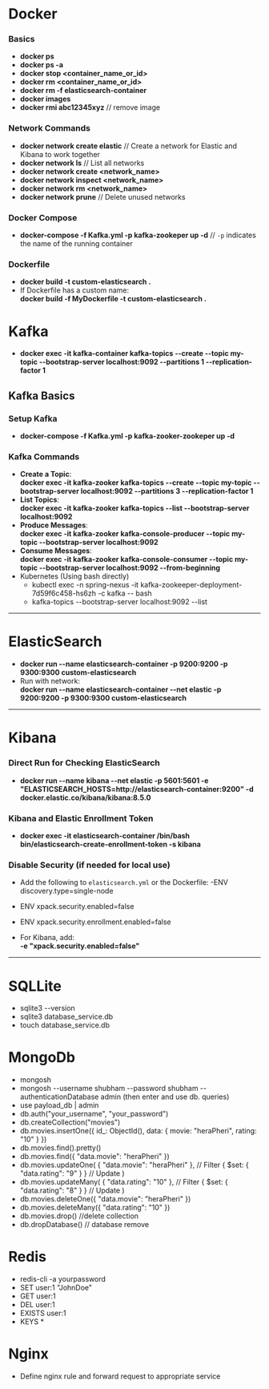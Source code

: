 # Docker

### Basics

- **docker ps**
- **docker ps -a**
- **docker stop <container_name_or_id>**
- **docker rm <container_name_or_id>**
- **docker rm -f elasticsearch-container**
- **docker images**
- **docker rmi abc12345xyz** // remove image

### Network Commands
- **docker network create elastic** // Create a network for Elastic and Kibana to work together  
- **docker network ls** // List all networks  
- **docker network create <network_name>**  
- **docker network inspect <network_name>**  
- **docker network rm <network_name>**  
- **docker network prune** // Delete unused networks  

### Docker Compose
- **docker-compose -f Kafka.yml -p kafka-zookeper up -d** // `-p` indicates the name of the running container  

### Dockerfile
- **docker build -t custom-elasticsearch .**
- If Dockerfile has a custom name:  
  **docker build -f MyDockerfile -t custom-elasticsearch .**

# Kafka 
- **docker exec -it kafka-container kafka-topics --create --topic my-topic --bootstrap-server localhost:9092 --partitions 1 --replication-factor 1**

## Kafka Basics

### Setup Kafka
- **docker-compose -f Kafka.yml -p kafka-zooker-zookeper up -d**

### Kafka Commands
- **Create a Topic**:  
**docker exec -it kafka-zooker kafka-topics --create --topic my-topic --bootstrap-server localhost:9092 --partitions 3 --replication-factor 1**
- **List Topics**:  
**docker exec -it kafka-zooker kafka-topics --list --bootstrap-server localhost:9092**
- **Produce Messages**:  
**docker exec -it kafka-zooker kafka-console-producer --topic my-topic --bootstrap-server localhost:9092**
- **Consume Messages**:  
**docker exec -it kafka-zooker kafka-console-consumer --topic my-topic --bootstrap-server localhost:9092 --from-beginning**
- Kubernetes (Using bash directly)
  - kubectl exec -n spring-nexus -it kafka-zookeeper-deployment-7d59f6c458-hs6zh -c kafka -- bash
  - kafka-topics --bootstrap-server localhost:9092 --list

---



# ElasticSearch
- **docker run --name elasticsearch-container -p 9200:9200 -p 9300:9300 custom-elasticsearch**  
- Run with network:  
  **docker run --name elasticsearch-container --net elastic -p 9200:9200 -p 9300:9300 custom-elasticsearch**

---

# Kibana

### Direct Run for Checking ElasticSearch
- **docker run --name kibana --net elastic -p 5601:5601 -e "ELASTICSEARCH_HOSTS=http://elasticsearch-container:9200" -d docker.elastic.co/kibana/kibana:8.5.0**

### Kibana and Elastic Enrollment Token
- **docker exec -it elasticsearch-container /bin/bash**  
  **bin/elasticsearch-create-enrollment-token -s kibana**

### Disable Security (if needed for local use)
- Add the following to `elasticsearch.yml` or the Dockerfile:
-ENV discovery.type=single-node 
- ENV xpack.security.enabled=false 
- ENV xpack.security.enrollment.enabled=false

- For Kibana, add:  
**-e "xpack.security.enabled=false"**

---

# SQLLite
- sqlite3 --version
- sqlite3 database_service.db
- touch database_service.db

# MongoDb
- mongosh
- mongosh --username shubham --password shubham --authenticationDatabase admin (then enter and use db. queries)
- use payload_db | admin
- db.auth("your_username", "your_password")
- db.createCollection("movies")
- db.movies.insertOne({ id_: ObjectId(), data: { movie: "heraPheri", rating: "10" } })
- db.movies.find().pretty()
- db.movies.find({ "data.movie": "heraPheri" })
- db.movies.updateOne(
    { "data.movie": "heraPheri" },                // Filter
    { $set: { "data.rating": "9" } }             // Update
)
- db.movies.updateMany(
    { "data.rating": "10" },                     // Filter
    { $set: { "data.rating": "8" } }             // Update
)
- db.movies.deleteOne({ "data.movie": "heraPheri" })
- db.movies.deleteMany({ "data.rating": "10" })
- db.movies.drop() //delete collection
- db.dropDatabase() // database remove

# Redis
- redis-cli -a yourpassword
- SET user:1 "JohnDoe"
- GET user:1 
- DEL user:1
- EXISTS user:1
- KEYS *

# Nginx
- Define nginx rule and forward request to appropriate service